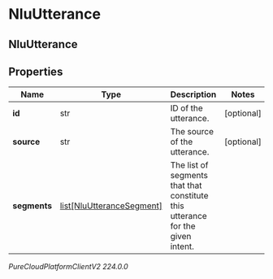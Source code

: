 # NluUtterance

## NluUtterance

## Properties

|Name | Type | Description | Notes|
|------------ | ------------- | ------------- | -------------|
| **id** | str | ID of the utterance. | [optional] |
| **source** | str | The source of the utterance. | [optional] |
| **segments** | [list[NluUtteranceSegment]](NluUtteranceSegment) | The list of segments that that constitute this utterance for the given intent. | |



_PureCloudPlatformClientV2 224.0.0_
